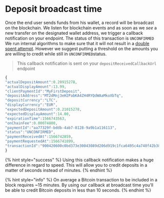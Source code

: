 # Deposit broadcast time

Once the end user sends funds from his wallet, a record will be broadcast on the blockchain. We listen for blockchain events and as soon as we _see_ a new transfer on the designated wallet address, we trigger a callback notification on your endpoint. The status of this transaction is `UNCONFIRMED` We run internal algorithms to make sure that it will not result in a [double spent attempt](https://coinsutra.com/bitcoin-double-spending/). However we suggest putting a threshold on the amounts you are willing to credit while still in `UNCONFIRMED`status.

> This callback notification is sent on your `depositReceivedCallbackUrl` endpoint

```javascript
{  
"actualDepositAmount":0.20915278,
"actualDisplayAmount":13.99,
"clientPaymentId":"MyFirstDeposit",
"depositAddress":"MT2dMnj3eH2PabKA4ZH4RYQdWAaMkoXbTq",
"depositCurrency":"LTC",
"displayCurrency":"EUR",
"expectedDepositAmount":0.21015278,
"expectedDisplayAmount":14.00,
"expirationTime":1566743563,
"onChainFee":0.00074800,
"paymentId":"aa77329f-bddb-4ab7-8128-9a9b1a116113",
"status":"UNCONFIRMED",
"paymentReceivedAt":1566742859,
"paymentRequestedAt":1566741899,
"transactionId":"900420600c0bd373e30043089d206d919c1fca6495c4a740f42b3803daa5b980"
}
```

{% hint style="success" %}
Using this callback notification makes a huge difference in regard to speed. This will allow you to credit deposits in a matter of seconds instead of minutes.
{% endhint %}

{% hint style="info" %}
On average a Bitcoin transaction to be included in a block requires ~15 minutes. By using our callback at broadcast time you'll be able to credit Bitcoin deposits in less than 10 seconds.
{% endhint %}



